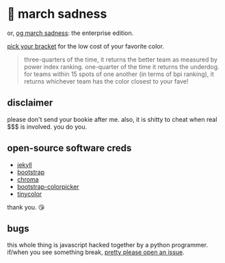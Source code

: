 # 🏀 march sadness

or, [og march sadness](https://gist.github.com/hancush/ae680555182bf9d080a980c9b54e0513): the enterprise edition.

<a href="https://hancush.github.io/march-sadness">pick your bracket</a> for
the low cost of your favorite color.

> three-quarters of the time, it returns the better team as measured by power index ranking. one-quarter of the time it returns the underdog. for teams within 15 spots of one another (in terms of bpi ranking), it returns whichever team has the color closest to your fave!

## disclaimer

please don't send your bookie after me. also, it is shitty to cheat when real
$$$ is involved. you do you.

## open-source software creds

- [jekyll](https://jekyllrb.com/)
- [bootstrap](https://getbootstrap.com/)
- [chroma](https://github.com/gka/chroma.js)
- [bootstrap-colorpicker](https://github.com/farbelous/bootstrap-colorpicker/)
- [tinycolor](https://github.com/bgrins/TinyColor)

thank you. 😘

## bugs

this whole thing is javascript hacked together by a python programmer. if/when
you see something break, [pretty please open an issue](https://github.com/hancush/march-sadness/issues).
